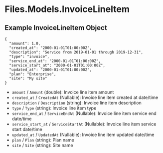 # Files.Models.InvoiceLineItem

## Example InvoiceLineItem Object

```
{
  "amount": 1.0,
  "created_at": "2000-01-01T01:00:00Z",
  "description": "Service from 2019-01-01 through 2019-12-31",
  "type": "invoice",
  "service_end_at": "2000-01-01T01:00:00Z",
  "service_start_at": "2000-01-01T01:00:00Z",
  "updated_at": "2000-01-01T01:00:00Z",
  "plan": "Enterprise",
  "site": "My site"
}
```

* `amount` / `Amount`  (double): Invoice line item amount
* `created_at` / `CreatedAt`  (Nullable<DateTime>): Invoice line item created at date/time
* `description` / `Description`  (string): Invoice line item description
* `type` / `Type`  (string): Invoice line item type
* `service_end_at` / `ServiceEndAt`  (Nullable<DateTime>): Invoice line item service end date/time
* `service_start_at` / `ServiceStartAt`  (Nullable<DateTime>): Invoice line item service start date/time
* `updated_at` / `UpdatedAt`  (Nullable<DateTime>): Invoice line item updated date/time
* `plan` / `Plan`  (string): Plan name
* `site` / `Site`  (string): Site name

